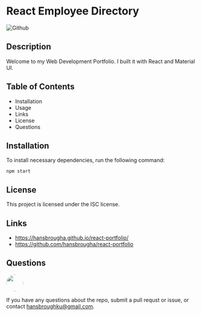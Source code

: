 # **React Employee Directory**

![Github](https://img.shields.io/github/last-commit/hansbrougha/react-portfolio)

## **Description**

Welcome to my Web Development Portfolio. I built it with React and Material UI.

## **Table of Contents**

- Installation
- Usage
- Links
- License
- Questions

## **Installation**

To install necessary dependencies, run the following command:

`npm start`

## **License**

This project is licensed under the ISC license.

## **Links**

- https://hansbrougha.github.io/react-portfolio/
- https://github.com/hansbrougha/react-portfolio

## **Questions**

  <img src="https://avatars.githubusercontent.com/hansbrougha" style="width: 45px; height: 45px; border-radius:50%;">

If you have any questions about the repo, submit a pull requst or issue, or contact hansbroughku@gmail.com.

